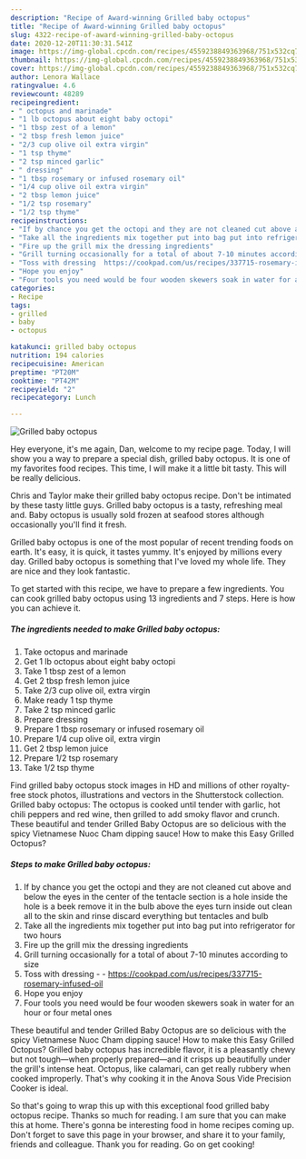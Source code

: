 ```yaml
---
description: "Recipe of Award-winning Grilled baby octopus"
title: "Recipe of Award-winning Grilled baby octopus"
slug: 4322-recipe-of-award-winning-grilled-baby-octopus
date: 2020-12-20T11:30:31.541Z
image: https://img-global.cpcdn.com/recipes/4559238849363968/751x532cq70/grilled-baby-octopus-recipe-main-photo.jpg
thumbnail: https://img-global.cpcdn.com/recipes/4559238849363968/751x532cq70/grilled-baby-octopus-recipe-main-photo.jpg
cover: https://img-global.cpcdn.com/recipes/4559238849363968/751x532cq70/grilled-baby-octopus-recipe-main-photo.jpg
author: Lenora Wallace
ratingvalue: 4.6
reviewcount: 48289
recipeingredient:
- " octopus and marinade"
- "1 lb octopus about eight baby octopi"
- "1 tbsp zest of a lemon"
- "2 tbsp fresh lemon juice"
- "2/3 cup olive oil extra virgin"
- "1 tsp thyme"
- "2 tsp minced garlic"
- " dressing"
- "1 tbsp rosemary or infused rosemary oil"
- "1/4 cup olive oil extra virgin"
- "2 tbsp lemon juice"
- "1/2 tsp rosemary"
- "1/2 tsp thyme"
recipeinstructions:
- "If by chance you get the octopi and they are not cleaned cut above and below the eyes in the center of the tentacle section is a hole inside the hole is a beek remove it in the bulb above the eyes turn inside out clean all to the skin and rinse discard everything but tentacles and bulb"
- "Take all the ingredients mix together put into bag put into refrigerator for two hours"
- "Fire up the grill mix the dressing ingredients"
- "Grill turning occasionally for a total of about 7-10 minutes according to size"
- "Toss with dressing  https://cookpad.com/us/recipes/337715-rosemary-infused-oil"
- "Hope you enjoy"
- "Four tools you need would be four wooden skewers soak in water for an hour or four metal ones"
categories:
- Recipe
tags:
- grilled
- baby
- octopus

katakunci: grilled baby octopus 
nutrition: 194 calories
recipecuisine: American
preptime: "PT20M"
cooktime: "PT42M"
recipeyield: "2"
recipecategory: Lunch

---
```



![Grilled baby octopus](https://img-global.cpcdn.com/recipes/4559238849363968/751x532cq70/grilled-baby-octopus-recipe-main-photo.jpg)

Hey everyone, it's me again, Dan, welcome to my recipe page. Today, I will show you a way to prepare a special dish, grilled baby octopus. It is one of my favorites food recipes. This time, I will make it a little bit tasty. This will be really delicious.

Chris and Taylor make their grilled baby octopus recipe. Don&#39;t be intimated by these tasty little guys. Grilled baby octopus is a tasty, refreshing meal and. Baby octopus is usually sold frozen at seafood stores although occasionally you&#39;ll find it fresh.

Grilled baby octopus is one of the most popular of recent trending foods on earth. It's easy, it is quick, it tastes yummy. It's enjoyed by millions every day. Grilled baby octopus is something that I've loved my whole life. They are nice and they look fantastic.


To get started with this recipe, we have to prepare a few ingredients. You can cook grilled baby octopus using 13 ingredients and 7 steps. Here is how you can achieve it.

<!--inarticleads1-->

##### The ingredients needed to make Grilled baby octopus:

1. Take  octopus and marinade
1. Get 1 lb octopus about eight baby octopi
1. Take 1 tbsp zest of a lemon
1. Get 2 tbsp fresh lemon juice
1. Take 2/3 cup olive oil, extra virgin
1. Make ready 1 tsp thyme
1. Take 2 tsp minced garlic
1. Prepare  dressing
1. Prepare 1 tbsp rosemary or infused rosemary oil
1. Prepare 1/4 cup olive oil, extra virgin
1. Get 2 tbsp lemon juice
1. Prepare 1/2 tsp rosemary
1. Take 1/2 tsp thyme


Find grilled baby octopus stock images in HD and millions of other royalty-free stock photos, illustrations and vectors in the Shutterstock collection. Grilled baby octopus: The octopus is cooked until tender with garlic, hot chili peppers and red wine, then grilled to add smoky flavor and crunch. These beautiful and tender Grilled Baby Octopus are so delicious with the spicy Vietnamese Nuoc Cham dipping sauce! How to make this Easy Grilled Octopus? 

<!--inarticleads2-->

##### Steps to make Grilled baby octopus:

1. If by chance you get the octopi and they are not cleaned cut above and below the eyes in the center of the tentacle section is a hole inside the hole is a beek remove it in the bulb above the eyes turn inside out clean all to the skin and rinse discard everything but tentacles and bulb
1. Take all the ingredients mix together put into bag put into refrigerator for two hours
1. Fire up the grill mix the dressing ingredients
1. Grill turning occasionally for a total of about 7-10 minutes according to size
1. Toss with dressing -  - https://cookpad.com/us/recipes/337715-rosemary-infused-oil
1. Hope you enjoy
1. Four tools you need would be four wooden skewers soak in water for an hour or four metal ones


These beautiful and tender Grilled Baby Octopus are so delicious with the spicy Vietnamese Nuoc Cham dipping sauce! How to make this Easy Grilled Octopus? Grilled baby octopus has incredible flavor, it is a pleasantly chewy but not tough—when properly prepared—and it crisps up beautifully under the grill&#39;s intense heat. Octopus, like calamari, can get really rubbery when cooked improperly. That&#39;s why cooking it in the Anova Sous Vide Precision Cooker is ideal. 

So that's going to wrap this up with this exceptional food grilled baby octopus recipe. Thanks so much for reading. I am sure that you can make this at home. There's gonna be interesting food in home recipes coming up. Don't forget to save this page in your browser, and share it to your family, friends and colleague. Thank you for reading. Go on get cooking!
